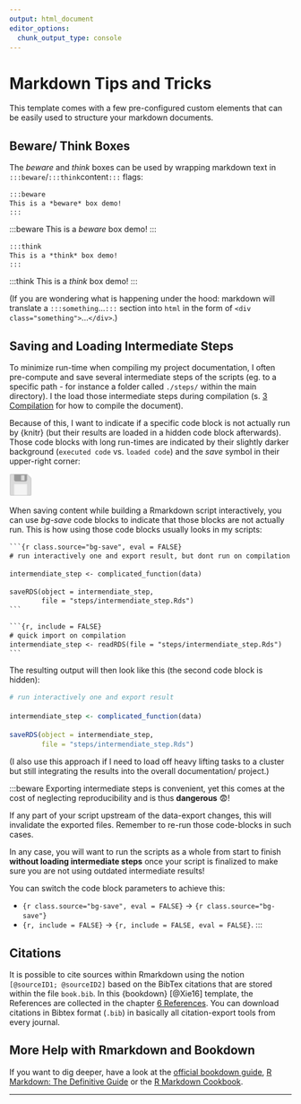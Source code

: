 ```yaml
---
output: html_document
editor_options:
  chunk_output_type: console
---
```


# Markdown Tips and Tricks



This template comes with a few pre-configured custom elements that can be easily used to structure your markdown documents.

## Beware/ Think Boxes

The *beware* and *think* boxes can be used by wrapping markdown text in `:::beware`/`:::think`content`:::` flags:

```
:::beware
This is a *beware* box demo!
:::
```

:::beware
This is a *beware* box demo!
:::

```
:::think
This is a *think* box demo!
:::
```

:::think
This is a *think* box demo!
:::

(If you are wondering what is happening under the hood: markdown will translate a `:::something`...`:::` section into `html` in the form of `<div class="something">`...`</div>`.)

## Saving and Loading Intermediate Steps

To minimize run-time when compiling my project documentation, I often pre-compute and save several intermediate steps of the scripts (eg. to a specific path - for instance  a folder called `./steps/` within the main directory).
I the load those intermediate steps during compilation (s. [3 Compilation](compilation.html) for how to compile the document).

Because of this, I want to indicate if a specific code block is not actually run by {knitr} (but their results are loaded in a hidden code block afterwards).
Those code blocks with long run-times are indicated by their slightly darker background (`executed code` vs. <span class="bg-save">`loaded code`</span>) and the *save* symbol in their upper-right corner: 

<img style="position:relative; width:40px; pointer-events:none;" src="./img/save_solid.svg">

When saving content while building a Rmarkdown script interactively, you can use *bg-save* code blocks to indicate that those blocks are not actually run.
This is how using those code blocks usually looks in my scripts:

```
`​``{r class.source="bg-save", eval = FALSE}
# run interactively one and export result, but dont run on compilation

intermendiate_step <- complicated_function(data)

saveRDS(object = intermendiate_step, 
        file = "steps/intermendiate_step.Rds")
`​``
```
```
`​``{r, include = FALSE}
# quick import on compilation
intermendiate_step <- readRDS(file = "steps/intermendiate_step.Rds")
`​``
```

The resulting output will then look like this (the second code block is hidden):


```{.r .bg-save}
# run interactively one and export result

intermendiate_step <- complicated_function(data)

saveRDS(object = intermendiate_step, 
        file = "steps/intermendiate_step.Rds")
```

(I also use this approach if I need to load off heavy lifting tasks to a cluster but still integrating the results into the overall documentation/ project.)

:::beware
Exporting intermediate steps is convenient, yet this comes at the cost of neglecting reproducibility and is thus **dangerous** 😨!

If any part of your script upstream of the data-export changes, this will invalidate the exported files.
Remember to re-run those code-blocks in such cases.

In any case, you will want to run the scripts as a whole from start to finish **without loading intermediate steps** once your script is finalized to make sure you are not using outdated intermediate results!

You can switch the code block parameters to achieve this:

- `​{r class.source="bg-save", eval = FALSE}` $\rightarrow$ `​{r class.source="bg-save"}` 
- `​{r, include = FALSE}` $\rightarrow$ `​{r, include = FALSE, eval = FALSE}`.
:::

## Citations

It is possible to cite sources within Rmarkdown using the notion `[@sourceID1; @sourceID2]` based on the BibTex citations that are stored within the file `book.bib`.
In this {bookdown} [@Xie16] template, the References are collected in the chapter [6 References](./references.html).
You can download citations in Bibtex format (`.bib`) in basically all citation-export tools from every journal.

## More Help with Rmarkdown and Bookdown

If you want to dig deeper, have a look at the [official bookdown guide](https://bookdown.org/yihui/bookdown/), [R Markdown: The Definitive Guide](https://bookdown.org/yihui/rmarkdown/) or the [R Markdown Cookbook](https://bookdown.org/yihui/rmarkdown-cookbook/).

---
